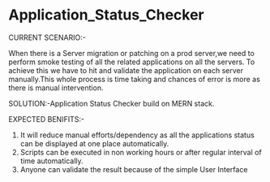 # Application_Status_Checker

 CURRENT SCENARIO:-

When there is a Server migration or patching on a prod server,we need to perform smoke testing of all the related applications on all the servers.
To achieve this we have to hit and validate the application on each server manually.This whole process is time taking and chances of error is more as there is manual intervention.

 SOLUTION:-Application Status Checker build on MERN stack.

 EXPECTED BENIFITS:-

1) It will reduce manual efforts/dependency as all the applications status can be displayed at one place automatically.
2) Scripts can be executed in non working hours or after regular interval of time automatically.
3) Anyone can validate the result because of the simple User Interface

